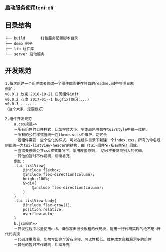 ### 启动服务使用teni-cli

## 目录结构

	├── build		打包服务配置脚本目录
	├── demo 例子
	├── lib 组件库
	└── server 启动服务

## 开发规范
	1.每次新建一个组件或者修改一个组件都需要在各自的readme.md中写明日志
	例如：
	v0.0.1 放克 2016-10-21 日历组件init 
	v0.0.2 心璨 2017-01--1 bugfix(原因:...)
	v0.0.3 .......
	（这个大家一定要做好）

	2.组件开发规范
		a.css规范=>
		－所有组件的公共样式，比如字体大小、字体颜色等都在tui/style中统一维护。
		－所有的公共样式值统一在theme.scss中维护，勿冗余
		－若组件需要一些个性化的样式，可以在组件目录下新建一个index.css，所有的命名规则都统一为tui-listView-header的结构，由（tui-组件名-私有命名）组成。
		－当需要修改公共css样式情况下，采用覆盖原则， 切忌不要影响别人的代码。
		－其他的暂时不作说明，后续补充
		例如：
		.tui-listView{
			@include flexbox;
			@include flex-direction(column);
			height:100%;
			&>div{
				@include flex-direction(column);
			}
		}
		.tui-listView-body{
			@include flex-grow(1);
			position:relative;
			overflow:auto;
		}
		b.jsx规范=>
		－开发过程中尽量使用es6，请勿写出很长很粗的代码块，能用一行代码实现的绝不用n行代码实现
		－代码注重质量，切勿写出完全没有注释、可读性极低、维护成本高和漏洞多的组件
		－其他的暂时不作说明，后续补充
